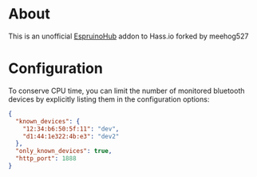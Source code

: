 # About

This is an unofficial [EspruinoHub](https://github.com/espruino/EspruinoHub) addon to Hass.io forked by meehog527

# Configuration

To conserve CPU time, you can limit the number of monitored bluetooth devices by explicitly listing them in the configuration options:

```json
{
  "known_devices": {
    "12:34:b6:50:5f:11": "dev",
    "d1:44:1e322:4b:e3": "dev2"
  },
  "only_known_devices": true,
  "http_port": 1888
}
```
